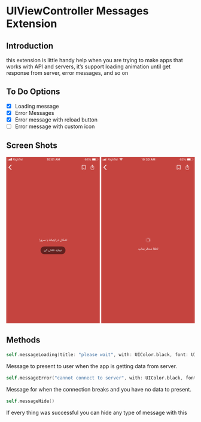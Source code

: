 # UIViewController Messages Extension
## Introduction
this extension is little handy help when you are trying to make apps that works with API and servers, it’s support loading animation until get response from server, error messages, and so on

## To Do Options
- [x] Loading message
- [x] Error Messages
- [x] Error message with reload button
- [ ] Error message with custom icon

## Screen Shots

<img src="README/IMG_979BFDFB3BBD-1.jpeg" width="250">

<img src="README/IMG_D570A895992C-1.jpeg" width="250">

## Methods
```swift
self.messageLoading(title: "please wait", with: UIColor.black, font: UIFont.systemFont(ofSize: 12), background: UIColor.white)
```

Message to present to user when the app is getting data from server.

```swift
self.messageError("cannot connect to server", with: UIColor.black, font: UIFont.systemFont(ofSize: 12), background: UIColor.white)
```

Message for when the connection breaks and you have no data to present.

```swift
self.messageHide()
```

If every thing was successful you can hide any type of message with this
